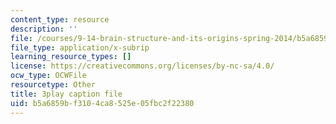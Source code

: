 ```yaml
---
content_type: resource
description: ''
file: /courses/9-14-brain-structure-and-its-origins-spring-2014/b5a6859bf3104ca8525e05fbc2f22380_555126.srt
file_type: application/x-subrip
learning_resource_types: []
license: https://creativecommons.org/licenses/by-nc-sa/4.0/
ocw_type: OCWFile
resourcetype: Other
title: 3play caption file
uid: b5a6859b-f310-4ca8-525e-05fbc2f22380
---
```

